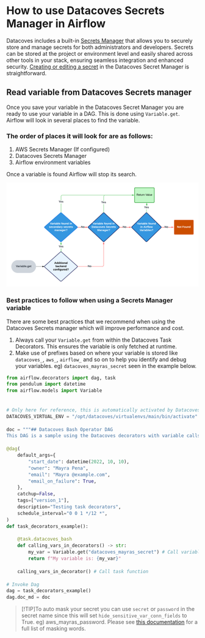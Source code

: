 # How to use Datacoves Secrets Manager in Airflow

Datacoves includes a built-in [Secrets Manager](reference/admin-menu/secrets.md) that allows you to securely store and manage secrets for both administrators and developers. Secrets can be stored at the project or environment level and easily shared across other tools in your stack, ensuring seamless integration and enhanced security. [Creating or editing a secret](/how-tos/datacoves/how_to_secrets.md) in the Datacoves Secret Manager is straightforward.

## Read variable from Datacoves Secrets manager

Once you save your variable in the Datacoves Secret Manager you are ready to use your variable in a DAG. This is done using `Variable.get`. Airflow will look in several places to find the variable. 

### The order of places it will look for are as follows:

1. AWS Secrets Manager (If configured)
2. Datacoves Secrets Manager
3. Airflow environment variables

Once a variable is found Airflow will stop its search. 

![secrets flowchart](assets/variablle_flow.png)

### Best practices to follow when using a Secrets Manager variable

There are some best practices that we recommend when using the Datacoves Secrets manager which will improve performance and cost.

1. Always call your `Variable.get` from within the Datacoves Task Decorators. This ensures the variable is only fetched at runtime.
2. Make use of prefixes based on where your variable is stored like `datacoves_`, `aws_`, `airflow_` and so on to help you identify and debug your variables. eg) `datacoves_mayras_secret` seen in the example below. 


```python
from airflow.decorators import dag, task
from pendulum import datetime
from airflow.models import Variable


# Only here for reference, this is automatically activated by Datacoves Operator
DATACOVES_VIRTUAL_ENV = "/opt/datacoves/virtualenvs/main/bin/activate"

doc = """## Datacoves Bash Operator DAG
This DAG is a sample using the Datacoves decorators with variable calls."""

@dag(
    default_args={
        "start_date": datetime(2022, 10, 10),
        "owner": "Mayra Pena",
        "email": "Mayra @example.com",
        "email_on_failure": True,
    },
    catchup=False,
    tags=["version_1"],
    description="Testing task decorators",
    schedule_interval="0 0 1 */12 *",
)
def task_decorators_example():

    @task.datacoves_bash
    def calling_vars_in_decorators() -> str:
        my_var = Variable.get("datacoves_mayras_secret") # Call variable within @task.datacoves_bash
        return f"My variable is: {my_var}"

    calling_vars_in_decorator() # Call task function

# Invoke Dag
dag = task_decorators_example()
dag.doc_md = doc
```

>[!TIP]To auto mask your secret you can use `secret` or `password` in the secret name since this will set `hide_sensitive_var_conn_fields` to True. eg) aws_mayras_password. Please see [this documentation](https://www.astronomer.io/docs/learn/airflow-variables#hide-sensitive-information-in-airflow-variables) for a full list of masking words.


